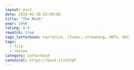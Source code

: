 ```yaml
---
layout: post 
date: 2018-02-18 23:59:00
title: "The Rock"
year: 1996
rating: 0.4
rewatch: true
tags_letterboxd: narrative, iTunes, streaming, HDTV, NYC
tags:
  - film
  - review
category: Letterboxd
canonical: https://boxd.it/oV7gP
---
```

